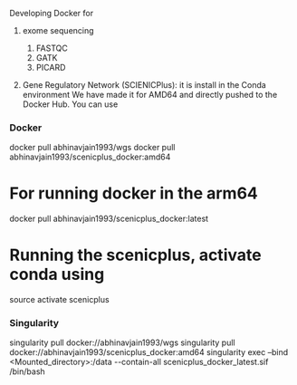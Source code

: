 Developing Docker for

1. exome sequencing

   1. FASTQC
   2. GATK
   3. PICARD

2. Gene Regulatory Network (SCIENICPlus): it is install in the Conda environment
   We have made it for AMD64 and directly pushed to the Docker Hub.
   You can use

### Docker

docker pull abhinavjain1993/wgs
docker pull abhinavjain1993/scenicplus_docker:amd64

# For running docker in the arm64

docker pull abhinavjain1993/scenicplus_docker:latest

# Running the scenicplus, activate conda using

source activate scenicplus

### Singularity

singularity pull docker://abhinavjain1993/wgs
singularity pull docker://abhinavjain1993/scenicplus_docker:amd64
singularity exec –bind <Mounted_directory>:/data --contain-all scenicplus_docker_latest.sif /bin/bash
